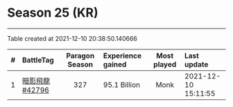 # Season 25 (KR)

---
Table created at 2021-12-10 20:38:50.140666

| #  |                        BattleTag                         | Paragon Season | Experience gained | Most played |     Last update     |
| :- | :------------------------------------------------------- | :------------: | :---------------- | :---------: | :------------------ |
| 1  | [暗影飛龍#42796](https://kr.diablo3.com/profile/暗影飛龍-42796/) |      327       | 95.1 Billion      |    Monk     | 2021-12-10 15:11:55 |
